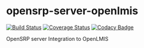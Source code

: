 # opensrp-server-openlmis
[![Build Status](https://travis-ci.org/OpenSRP/opensrp-server-openlmis.svg?branch=master)](https://travis-ci.org/OpenSRP/opensrp-server-openlmis) [![Coverage Status](https://coveralls.io/repos/github/opensrp/opensrp-server-openlmis/badge.svg)](https://coveralls.io/github/opensrp/opensrp-server-openlmis) [![Codacy Badge](https://app.codacy.com/project/badge/Grade/a6c25654fa254119979f1ed3b70d08e5)](https://www.codacy.com/gh/OpenSRP/opensrp-server-openlmis?utm_source=github.com&amp;utm_medium=referral&amp;utm_content=OpenSRP/opensrp-server-openlmis&amp;utm_campaign=Badge_Grade)

OpenSRP server Integration to OpenLMIS

